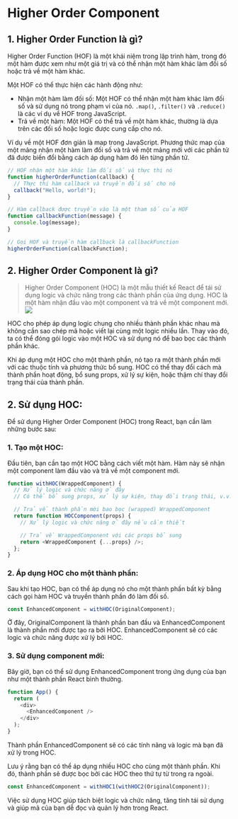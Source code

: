 # Higher Order Component

## 1. Higher Order Function là gì?

Higher Order Function (HOF) là một khái niệm trong lập trình hàm, trong đó một hàm được xem như một giá trị và có thể nhận một hàm khác làm đối số hoặc trả về một hàm khác.

Một HOF có thể thực hiện các hành động như:

- Nhận một hàm làm đối số: Một HOF có thể nhận một hàm khác làm đối số và sử dụng nó trong phạm vi của nó. `.map()`, `.filter()` và `.reduce()` là các ví dụ về HOF trong JavaScript.
- Trả về một hàm: Một HOF có thể trả về một hàm khác, thường là dựa trên các đối số hoặc logic được cung cấp cho nó.

Ví dụ về một HOF đơn giản là map trong JavaScript. Phương thức map của một mảng nhận một hàm làm đối số và trả về một mảng mới với các phần tử đã được biến đổi bằng cách áp dụng hàm đó lên từng phần tử.

```js
// HOF nhận một hàm khác làm đối số và thực thi nó
function higherOrderFunction(callback) {
  // Thực thi hàm callback và truyền đối số cho nó
  callback("Hello, world!");
}

// Hàm callback được truyền vào là một tham số của HOF
function callbackFunction(message) {
  console.log(message);
}

// Gọi HOF và truyền hàm callback là callbackFunction
higherOrderFunction(callbackFunction);
```

## 2. Higher Order Component là gì?

> Higher Order Component (HOC) là một mẫu thiết kế React để tái sử dụng logic và chức năng trong các thành phần của ứng dụng. HOC là một hàm nhận đầu vào một component và trả về một component mới.
> ![](https://www.developerway.com/assets/higher-order-components/example.png)

HOC cho phép áp dụng logic chung cho nhiều thành phần khác nhau mà không cần sao chép mã hoặc viết lại cùng một logic nhiều lần. Thay vào đó, ta có thể đóng gói logic vào một HOC và sử dụng nó để bao bọc các thành phần khác.

Khi áp dụng một HOC cho một thành phần, nó tạo ra một thành phần mới với các thuộc tính và phương thức bổ sung. HOC có thể thay đổi cách mà thành phần hoạt động, bổ sung props, xử lý sự kiện, hoặc thậm chí thay đổi trạng thái của thành phần.

## 2. Sử dụng HOC:

Để sử dụng Higher Order Component (HOC) trong React, bạn cần làm những bước sau:

### 1. Tạo một HOC:

Đầu tiên, bạn cần tạo một HOC bằng cách viết một hàm. Hàm này sẽ nhận một component làm đầu vào và trả về một component mới.

```js
function withHOC(WrappedComponent) {
  // Xử lý logic và chức năng ở đây
  // Có thể bổ sung props, xử lý sự kiện, thay đổi trạng thái, v.v.

  // Trả về thành phần mới bao bọc (wrapped) WrappedComponent
  return function HOCComponent(props) {
    // Xử lý logic và chức năng ở đây nếu cần thiết

    // Trả về WrappedComponent với các props bổ sung
    return <WrappedComponent {...props} />;
  };
}
```

### 2. Áp dụng HOC cho một thành phần:

Sau khi tạo HOC, bạn có thể áp dụng nó cho một thành phần bất kỳ bằng cách gọi hàm HOC và truyền thành phần đó làm đối số.

```js
const EnhancedComponent = withHOC(OriginalComponent);
```

Ở đây, OriginalComponent là thành phần ban đầu và EnhancedComponent là thành phần mới được tạo ra bởi HOC. EnhancedComponent sẽ có các logic và chức năng được xử lý bởi HOC.

### 3. Sử dụng component mới:

Bây giờ, bạn có thể sử dụng EnhancedComponent trong ứng dụng của bạn như một thành phần React bình thường.

```js
function App() {
  return (
    <div>
      <EnhancedComponent />
    </div>
  );
}
```

Thành phần EnhancedComponent sẽ có các tính năng và logic mà bạn đã xử lý trong HOC.

Lưu ý rằng bạn có thể áp dụng nhiều HOC cho cùng một thành phần. Khi đó, thành phần sẽ được bọc bởi các HOC theo thứ tự từ trong ra ngoài.

```js
const EnhancedComponent = withHOC1(withHOC2(OriginalComponent));
```

Việc sử dụng HOC giúp tách biệt logic và chức năng, tăng tính tái sử dụng và giúp mã của bạn dễ đọc và quản lý hơn trong React.
